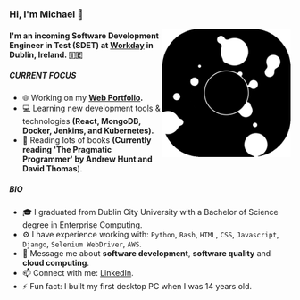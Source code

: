 ### Hi, I'm Michael 👋
<img align='right' src="giphy.gif" width="230">

#### I'm an incoming Software Development Engineer in Test (SDET) at [Workday](https://www.workday.com/) in Dublin, Ireland. 🇮🇪

##### CURRENT FOCUS

- 🌐 Working on my <b> [Web Portfolio](https://www.michaelwalsh-portfolio.com/). </b>
- 💻 Learning new development tools & technologies <b> (React, MongoDB, Docker, Jenkins, and Kubernetes). </b>
- 📖 Reading lots of books <b>(Currently reading 'The Pragmatic Programmer' by Andrew Hunt and David Thomas</b>).

##### BIO

- 🎓 I graduated from Dublin City University with a Bachelor of Science degree in Enterprise Computing.
- ⚙️ I have experience working with: `Python`, `Bash`, `HTML`, `CSS`, `Javascript`, `Django`, `Selenium WebDriver`, `AWS`.
- 💬 Message me about **software development**, **software quality** and **cloud computing**.
- 📫 Connect with me: [LinkedIn](https://www.linkedin.com/in/michael-walsh-it/).
- ⚡️ Fun fact: I built my first desktop PC when I was 14 years old.
